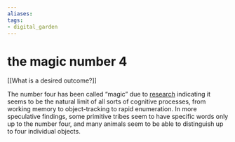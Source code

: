 ```yaml
---
aliases: 
tags:
- digital_garden
---
```

# the magic number 4
[[What is a desired outcome?]]

The number four has been called “magic” due to [research](https://www.ncbi.nlm.nih.gov/pubmed/11515286) indicating it seems to be the natural limit of all sorts of cognitive processes, from working memory to object-tracking to rapid enumeration. In more speculative findings, some primitive tribes seem to have specific words only up to the number four, and many animals seem to be able to distinguish up to four individual objects.